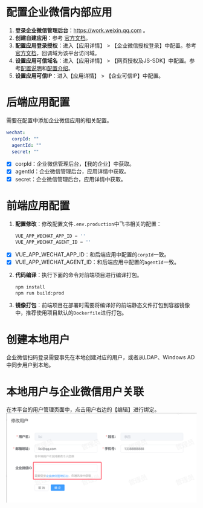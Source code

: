 # 配置企业微信内部应用
1. **登录企业微信管理后台**：https://work.weixin.qq.com 。
2. **创建自建应用**：参考 [官方文档](https://open.work.weixin.qq.com/help2/pc/16892?person_id=1%3Freplykey%3D10aea9b3c7ab01d8948c254e43b2ww "官方文档")。
3. **配置应用登录授权**：进入【应用详情】 > 【企业微信授权登录】中配置。参考[官方文档](https://developer.work.weixin.qq.com/document/path/98151#%E5%BC%80%E5%90%AF%E7%BD%91%E9%A1%B5%E6%8E%88%E6%9D%83%E7%99%BB%E5%BD%95 "官方文档")，回调域为该平台访问域。
4. **设置应用可信域名**：进入【应用详情】 > 【网页授权及JS-SDK】中配置。参考[配置说明](https://open.work.weixin.qq.com/help2/pc/21316 "配置说明")和[配置介绍](https://developer.work.weixin.qq.com/document/path/98152#%E5%8F%82%E6%95%B0%E8%AF%B4%E6%98%8E "配置介绍")。
5. **设置应用可信IP**：进入【应用详情】 > 【企业可信IP】中配置。
# 后端应用配置
需要在配置中添加企业微信应用的相关配置。
```yaml
wechat:
  corpId: ""
  agentId: ""
  secret: ""
```
* [x] corpId：企业微信管理后台，【我的企业】中获取。
* [x] agentId：企业微信管理后台，应用详情中获取。
* [x] secret：企业微信管理后台，应用详情中获取。
# 前端应用配置
1. **配置修改**：修改配置文件`.env.production`中飞书相关的配置：
    ```js
    VUE_APP_WECHAT_APP_ID = ''
    VUE_APP_WECHAT_AGENT_ID = ''
    ```
* [x] VUE_APP_WECHAT_APP_ID：和后端应用中配置的`corpId`一致。
* [x] VUE_APP_WECHAT_AGENT_ID：和后端应用中配置的`agentId`一致。
2. **代码编译**：执行下面的命令对前端项目进行编译打包。
    ```shell
    npm install
    npm run build:prod
    ```
3. **镜像打包**：前端项目在部署时需要将编译好的前端静态文件打包到容器镜像中，推荐使用项目默认的`Dockerfile`进行打包。
# 创建本地用户
企业微信扫码登录需要事先在本地创建对应的用户，或者从LDAP、Windows AD中同步用户到本地。
# 本地用户与企业微信用户关联
在本平台的用户管理页面中，点击用户右边的【编辑】进行绑定。
![img.png](sso_example/img/ww-bind.png)